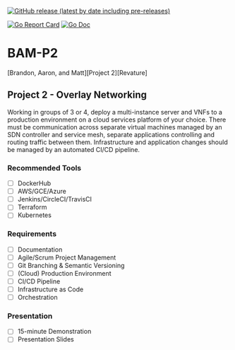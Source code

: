 [![GitHub release (latest by date including pre-releases)](https://img.shields.io/github/v/release/200106-uta-go/BAM-P2?include_prereleases)](https://github.com/200106-uta-go/BAM-P2/releases)

[![Go Report Card](https://goreportcard.com/badge/github.com/200106-uta-go/BAM-P2?style=flat-square)](https://goreportcard.com/report/github.com/200106-uta-go/BAM-P2)
[![Go Doc](https://img.shields.io/badge/godoc-reference-blue.svg?style=flat-square)](http://godoc.org/github.com/200106-uta-go/BAM-P2)

# BAM-P2
[Brandon, Aaron, and Matt][Project 2][Revature]

## Project 2 - Overlay Networking

Working in groups of 3 or 4, deploy a multi-instance server and VNFs to a production environment on a cloud services platform of your choice. There must be communication across separate virtual machines managed by an SDN controller and service mesh, separate applications controlling and routing traffic between them. Infrastructure and application changes should be managed by an automated CI/CD pipeline.

### Recommended Tools

- [ ] DockerHub
- [ ] AWS/GCE/Azure
- [ ] Jenkins/CircleCI/TravisCI
- [ ] Terraform
- [ ] Kubernetes

### Requirements

- [ ] Documentation
- [ ] Agile/Scrum Project Management
- [ ] Git Branching & Semantic Versioning
- [ ] (Cloud) Production Environment
- [ ] CI/CD Pipeline
- [ ] Infrastructure as Code
- [ ] Orchestration

### Presentation

- [ ] 15-minute Demonstration
- [ ] Presentation Slides
